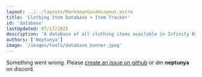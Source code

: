 ```yaml
---
layout: ../../layouts/MarkdownGuideLayout.astro
title: 'Clothing Item Database + Item Tracker'
id: 'database'
lastUpdated: 07/17/2025
description: 'A database of all clothing items available in Infinity Nikki.'
authors: ['Neptunya']
image: '/images/tools/database_banner.jpeg'
---
```

Something went wrong. Please [create an issue on github](https://github.com/Neptunya/infinity-nikki-library/issues) or dm **neptunya** on discord.